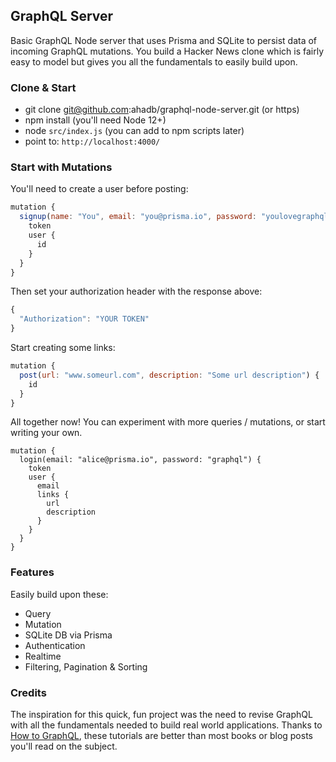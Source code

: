 ## GraphQL Server

Basic GraphQL Node server that uses Prisma and SQLite to persist data of incoming GraphQL mutations. You build a Hacker News
clone which is fairly easy to model but gives you all the fundamentals to easily build upon.

### Clone & Start

* git clone git@github.com:ahadb/graphql-node-server.git (or https)
* npm install (you'll need Node 12+)
* node `src/index.js` (you can add to npm scripts later)
* point to: `http://localhost:4000/`

### Start with Mutations

You'll need to create a user before posting:

```javascript
mutation {
  signup(name: "You", email: "you@prisma.io", password: "youlovegraphql") {
    token
    user {
      id
    }
  }
}
```

Then set your authorization header with the response above:

```javascript
{
  "Authorization": "YOUR TOKEN"
}
```

Start creating some links:

```javascript
mutation {
  post(url: "www.someurl.com", description: "Some url description") {
    id
  }
}
```

All together now! You can experiment with more queries / mutations, or start writing your own.

```
mutation {
  login(email: "alice@prisma.io", password: "graphql") {
    token
    user {
      email
      links {
        url
        description
      }
    }
  }
}
```

### Features

Easily build upon these:

* Query
* Mutation
* SQLite DB via Prisma
* Authentication
* Realtime
* Filtering, Pagination & Sorting

### Credits

 The inspiration for this quick, fun project was the need to revise GraphQL with all the fundamentals needed to build real world applications. Thanks to [How to GraphQL](https://www.howtographql.com/), these tutorials are better than most books
 or blog posts you'll read on the subject.
